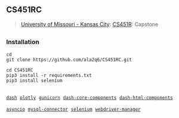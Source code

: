 ## CS451RC
> [University of Missouri - Kansas City](https://www.umkc.edu): [CS451R](https://catalog.umkc.edu/search/?P=COMP-SCI%20451R): Capstone
##

### Installation
```
cd
git clone https://github.com/ala2q6/CS451RC.git

cd CS451RC
pip3 install -r requirements.txt
pip3 install selenium
```

##
[`dash`](https://pypi.org/project/dash/)&nbsp; [`plotly`](https://pypi.org/project/plotly/)&nbsp; [`gunicorn`]()&nbsp;  [`dash-core-components`](https://pypi.org/project/dash-core-components/)&nbsp; [`dash-html-components`](https://pypi.org/project/dash-html-components/)&nbsp;

[`asyncio`](https://pypi.org/project/asyncio/)&nbsp; [`mysql-connector`](https://pypi.org/project/mysql-connector/)&nbsp; [`selenium`](https://pypi.org/project/selenium/)&nbsp; [`webdriver-manager`](https://pypi.org/project/webdriver-manager/)
